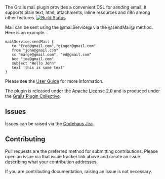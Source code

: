 The Grails mail plugin provides a convenient DSL for _sending_ email. It supports plain text, html, attachments, inline resources and i18n among other features.
[![Build Status](https://api.travis-ci.org/gpc/grails-mail.png)](http://travis-ci.org/gpc/grails-mail)

Mail can be sent using the @mailService@ via the @sendMail@ method. Here is an example…

    mailService.sendMail {
       to "fred@gmail.com","ginger@gmail.com"
       from "john@gmail.com"
       cc "marge@gmail.com", "ed@gmail.com"
       bcc "joe@gmail.com"
       subject "Hello John"
       text 'this is some text'
    }

Please see the [User Guide](https://gpc.github.io/grails-mail/ "Grails Mail Plugin @ GitHub") for more information.

The plugin is released under the [Apache License 2.0](http://www.apache.org/licenses/LICENSE-2.0.html "Apache License, Version 2.0 - The Apache Software Foundation") and is produced under the [Grails Plugin Collective](http://gpc.github.com/).

## Issues

Issues can be raised via the [Codehaus Jira](http://jira.codehaus.org/browse/GRAILSPLUGINS/component/13340 "Grails Plugins: Grails-Mail - jira.codehaus.org").

## Contributing

Pull requests are the preferred method for submitting contributions. Please open an issue via that issue tracker link above and create an issue describing what your contribution addresses.

If you are contributing documentation, raising an issue is not necessary.

